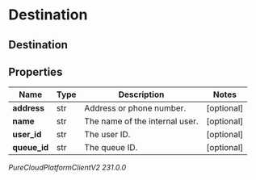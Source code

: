 # Destination

## Destination

## Properties

|Name | Type | Description | Notes|
|------------ | ------------- | ------------- | -------------|
| **address** | str | Address or phone number. | [optional] |
| **name** | str | The name of the internal user. | [optional] |
| **user_id** | str | The user ID. | [optional] |
| **queue_id** | str | The queue ID. | [optional] |



_PureCloudPlatformClientV2 231.0.0_
